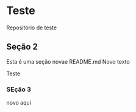 # Teste
Repositório de teste 

## Seção 2

Esta é uma seção novae
README.md Novo texto

Teste

### SEção 3

novo aqui
